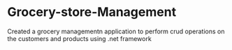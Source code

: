 # Grocery-store-Management
Created a grocery managementn application to perform crud operations on the customers and products using .net framework
